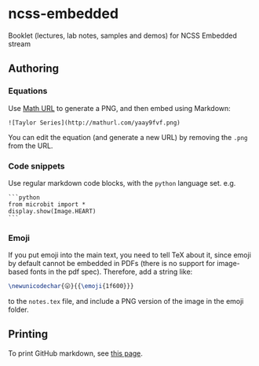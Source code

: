 # ncss-embedded
Booklet (lectures, lab notes, samples and demos) for NCSS Embedded stream

## Authoring

### Equations
Use [Math URL](http://mathurl.com/) to generate a PNG, and then embed using Markdown:

```
![Taylor Series](http://mathurl.com/yaay9fvf.png)
```

You can edit the equation (and generate a new URL) by removing the `.png` from the URL.

### Code snippets
Use regular markdown code blocks, with the `python` language set. e.g.

````
```python
from microbit import *
display.show(Image.HEART)
```
````

### Emoji
If you put emoji into the main text, you need to tell TeX about it, since emoji by default cannot be embedded in PDFs (there is no support for image-based fonts in the pdf spec).
Therefore, add a string like:
```tex
\newunicodechar{😛}{{\emoji{1f600}}}
```
to the `notes.tex` file, and include a PNG version of the image in the emoji folder.

## Printing
To print GitHub markdown, see [this page](https://jimmo.id.au/print.html).

